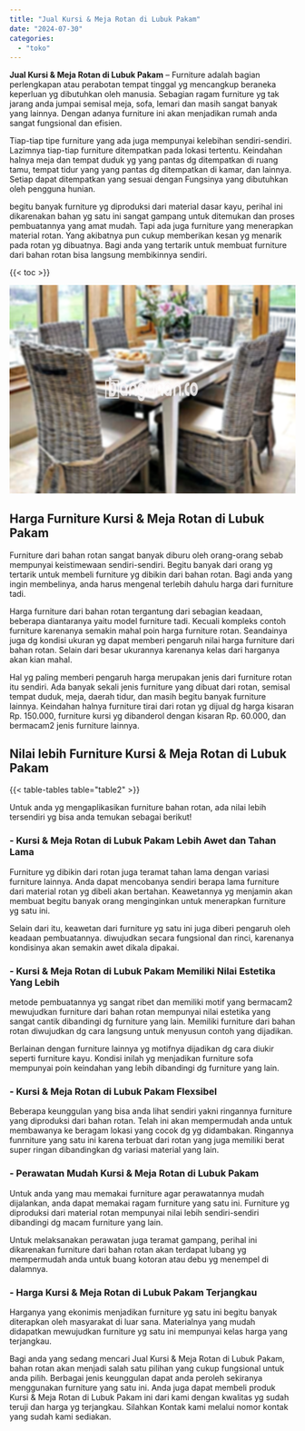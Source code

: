 ```yaml
---
title: "Jual Kursi & Meja Rotan di Lubuk Pakam"
date: "2024-07-30"
categories: 
  - "toko"
---
```


**Jual Kursi & Meja Rotan di Lubuk Pakam** – Furniture adalah bagian perlengkapan atau perabotan tempat tinggal yg mencangkup beraneka keperluan yg dibutuhkan oleh manusia. Sebagian ragam furniture yg tak jarang anda jumpai semisal meja, sofa, lemari dan masih sangat banyak yang lainnya. Dengan adanya furniture ini akan menjadikan rumah anda sangat fungsional dan efisien.

Tiap-tiap tipe furniture yang ada juga mempunyai kelebihan sendiri-sendiri. Lazimnya tiap-tiap furniture ditempatkan pada lokasi tertentu. Keindahan halnya meja dan tempat duduk yg yang pantas dg ditempatkan di ruang tamu, tempat tidur yang yang pantas dg ditempatkan di kamar, dan lainnya. Setiap dapat ditempatkan yang sesuai dengan Fungsinya yang dibutuhkan oleh pengguna hunian.

begitu banyak furniture yg diproduksi dari material dasar kayu, perihal ini dikarenakan bahan yg satu ini sangat gampang untuk ditemukan dan proses pembuatannya yang amat mudah. Tapi ada juga furniture yang menerapkan material rotan. Yang akibatnya pun cukup memberikan kesan yg menarik pada rotan yg dibuatnya. Bagi anda yang tertarik untuk membuat furniture dari bahan rotan bisa langsung membikinnya sendiri.

{{< toc >}}

![Jual Kursi & Meja Rotan di Lubuk Pakam](/images/kursi-meja-rotan-murah02.png)

## Harga Furniture Kursi & Meja Rotan di Lubuk Pakam

Furniture dari bahan rotan sangat banyak diburu oleh orang-orang sebab mempunyai keistimewaan sendiri-sendiri. Begitu banyak dari orang yg tertarik untuk membeli furniture yg dibikin dari bahan rotan. Bagi anda yang ingin membelinya, anda harus mengenal terlebih dahulu harga dari furniture tadi.

Harga furniture dari bahan rotan tergantung dari sebagian keadaan, beberapa diantaranya yaitu model furniture tadi. Kecuali kompleks contoh furniture karenanya semakin mahal poin harga furniture rotan. Seandainya juga dg kondisi ukuran yg dapat memberi pengaruh nilai harga furniture dari bahan rotan. Selain dari besar ukurannya karenanya kelas dari harganya akan kian mahal.

Hal yg paling memberi pengaruh harga merupakan jenis dari furniture rotan itu sendiri. Ada banyak sekali jenis furniture yang dibuat dari rotan, semisal tempat duduk, meja, daerah tidur, dan masih begitu banyak furniture lainnya. Keindahan halnya furniture tirai dari rotan yg dijual dg harga kisaran Rp. 150.000, furniture kursi yg dibanderol dengan kisaran Rp. 60.000, dan bermacam2 jenis furniture lainnya.

## Nilai lebih Furniture Kursi & Meja Rotan di Lubuk Pakam

{{< table-tables table="table2" >}}

Untuk anda yg mengaplikasikan furniture bahan rotan, ada nilai lebih tersendiri yg bisa anda temukan sebagai berikut!

### \- Kursi & Meja Rotan di Lubuk Pakam Lebih Awet dan Tahan Lama

Furniture yg dibikin dari rotan juga teramat tahan lama dengan variasi furniture lainnya. Anda dapat mencobanya sendiri berapa lama furniture dari material rotan yg dibeli akan bertahan. Keawetannya yg menjamin akan membuat begitu banyak orang menginginkan untuk menerapkan furniture yg satu ini.

Selain dari itu, keawetan dari furniture yg satu ini juga diberi pengaruh oleh keadaan pembuatannya. diwujudkan secara fungsional dan rinci, karenanya kondisinya akan semakin awet dikala dipakai.

### \- Kursi & Meja Rotan di Lubuk Pakam Memiliki Nilai Estetika Yang Lebih

metode pembuatannya yg sangat ribet dan memiliki motif yang bermacam2 mewujudkan furniture dari bahan rotan mempunyai nilai estetika yang sangat cantik dibandingi dg furniture yang lain. Memiliki furniture dari bahan rotan diwujudkan dg cara langsung untuk menyusun contoh yang dijadikan.

Berlainan dengan furniture lainnya yg motifnya dijadikan dg cara diukir seperti furniture kayu. Kondisi inilah yg menjadikan furniture sofa mempunyai poin keindahan yang lebih dibandingi dg furniture yang lain.

### \- Kursi & Meja Rotan di Lubuk Pakam Flexsibel

Beberapa keunggulan yang bisa anda lihat sendiri yakni ringannya furniture yang diproduksi dari bahan rotan. Telah ini akan mempermudah anda untuk membawanya ke beragam lokasi yang cocok dg yg didambakan. Ringannya funrniture yang satu ini karena terbuat dari rotan yang juga memiliki berat super ringan dibandingkan dg variasi material yang lain.

### \- Perawatan Mudah Kursi & Meja Rotan di Lubuk Pakam

Untuk anda yang mau memakai furniture agar perawatannya mudah dijalankan, anda dapat memakai ragam furniture yang satu ini. Furniture yg diproduksi dari material rotan mempunyai nilai lebih sendiri-sendiri dibandingi dg macam furniture yang lain.

Untuk melaksanakan perawatan juga teramat gampang, perihal ini dikarenakan furniture dari bahan rotan akan terdapat lubang yg mempermudah anda untuk buang kotoran atau debu yg menempel di dalamnya.

### \- Harga Kursi & Meja Rotan di Lubuk Pakam Terjangkau

Harganya yang ekonimis menjadikan furniture yg satu ini begitu banyak diterapkan oleh masyarakat di luar sana. Materialnya yang mudah didapatkan mewujudkan furniture yg satu ini mempunyai kelas harga yang terjangkau.

Bagi anda yang sedang mencari Jual Kursi & Meja Rotan di Lubuk Pakam, bahan rotan akan menjadi salah satu pilihan yang cukup fungsional untuk anda pilih. Berbagai jenis keunggulan dapat anda peroleh sekiranya menggunakan furniture yang satu ini. Anda juga dapat membeli produk Kursi & Meja Rotan di Lubuk Pakam ini dari kami dengan kwalitas yg sudah teruji dan harga yg terjangkau. Silahkan Kontak kami melalui nomor kontak yang sudah kami sediakan.
